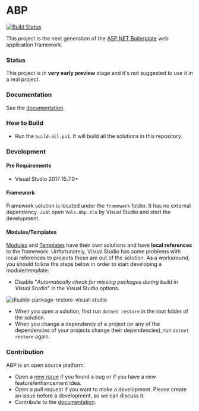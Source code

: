 # ABP

[![Build Status](https://travis-ci.org/volosoft/abp.svg?branch=master)](https://travis-ci.org/volosoft/abp)

This project is the next generation of the [ASP.NET Boilerplate](https://aspnetboilerplate.com/) web application framework.

### Status

This project is in **very early preview** stage and it's not suggested to use it in a real project. 

### Documentation

See the <a href="docs\Index.md" target="_blank">documentation</a>.

### How to Build

- Run the `build-all.ps1`. It will build all the solutions in this repository.

### Development

#### Pre Requirements

- Visual Studio 2017 15.7.0+

#### Framework

Framework solution is located under the `framework` folder. It has no external dependency. Just open `Volo.Abp.sln` by Visual Studio and start the development.

#### Modules/Templates

[Modules](modules/) and [Templates](templates/) have their own solutions and have **local references** to the framework. Unfortunately, Visual Studio has some problems with local references to projects those are out of the solution. As a workaround, you should follow the steps below in order to start developing a module/template:

- Disable "*Automatically check for missing packages during build in Visual Studio*" in the Visual Studio options.

![disable-package-restore-visual-studio](docs/images/disable-package-restore-visual-studio.png)

- When you open a solution, first run `dotnet restore` in the root folder of the solution.
- When you change a dependency of a project (or any of the dependencies of your projects change their dependencies), run `dotnet restore` again.

### Contribution

ABP is an open source platform.

* Open a [new issue](https://github.com/volosoft/volo/issues/new) if you found a bug or if you have a new feature/enhancement idea.
* Open a pull request if you want to make a development. Please create an issue before a development, so we can discuss it.
* Contribute to the [documentation](docs/Index.md).
